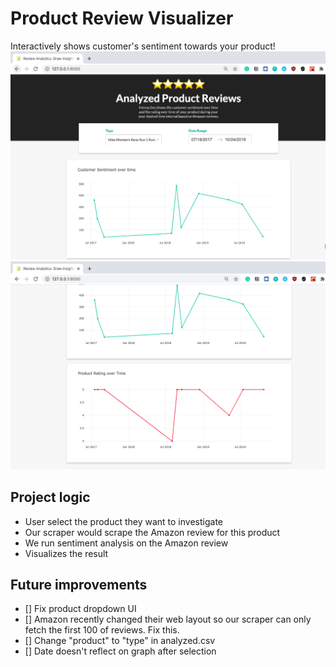 # Product Review Visualizer
Interactively shows customer's sentiment towards your product!
![An image for the UI of this project](assets/ui1.png)
![Another image for the UI of this project](assets/ui2.png)

## Project logic
- User select the product they want to investigate
- Our scraper would scrape the Amazon review for this product
- We run sentiment analysis on the Amazon review
- Visualizes the result

## Future improvements
- [] Fix product dropdown UI
- [] Amazon recently changed their web layout so our scraper can only fetch the first 100 of reviews. Fix this.
- [] Change "product" to "type" in analyzed.csv
- [] Date doesn't reflect on graph after selection
